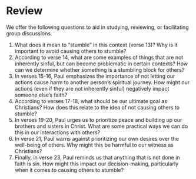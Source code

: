 # Review

We offer the following questions to aid in studying, reviewing, or facilitating group discussions.

1. What does it mean to “stumble” in this context (verse 13)? Why is it important to avoid causing others to stumble?
2. According to verse 14, what are some examples of things that are not inherently sinful, but can become problematic in certain contexts? How can we determine whether something is a stumbling block for others?
3. In verses 15-16, Paul emphasizes the importance of not letting our actions cause harm to another person’s spiritual journey. How might our actions (even if they are not inherently sinful) negatively impact someone else’s faith?
4. According to verses 17-18, what should be our ultimate goal as Christians? How does this relate to the idea of not causing others to stumble?
5. In verses 19-20, Paul urges us to prioritize peace and building up our brothers and sisters in Christ. What are some practical ways we can do this in our interactions with others?
6. In verse 21, Paul warns against prioritizing our own desires over the well-being of others. Why might this be harmful to our witness as Christians?
7. Finally, in verse 23, Paul reminds us that anything that is not done in faith is sin. How might this impact our decision-making, particularly when it comes to causing others to stumble?
